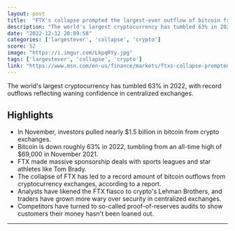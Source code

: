 ```yaml
---
layout: post
title:  "FTX's collapse prompted the largest-ever outflow of bitcoin from crypto exchanges, with investors pulling $1.5 billion last month"
description: "The world's largest cryptocurrency has tumbled 63% in 2022, with record outflows reflecting waning confidence in centralized exchanges."
date: "2022-12-12 20:09:58"
categories: ['largestever', 'collapse', 'crypto']
score: 52
image: "https://i.imgur.com/LkpqRYy.jpg"
tags: ['largestever', 'collapse', 'crypto']
link: "https://www.msn.com/en-us/finance/markets/ftxs-collapse-prompted-the-largest-ever-outflow-of-bitcoin-from-crypto-exchanges-with-investors-pulling-2415-billion-last-month/ar-AA15bHuN"
---
```


The world's largest cryptocurrency has tumbled 63% in 2022, with record outflows reflecting waning confidence in centralized exchanges.

## Highlights

- In November, investors pulled nearly $1.5 billion in bitcoin from crypto exchanges.
- Bitcoin is down roughly 63% in 2022, tumbling from an all-time high of $69,000 in November 2021.
- FTX made massive sponsorship deals with sports leagues and star athletes like Tom Brady.
- The collapse of FTX has led to a record amount of bitcoin outflows from cryptocurrency exchanges, according to a report.
- Analysts have likened the FTX fiasco to crypto's Lehman Brothers, and traders have grown more wary over security in centralized exchanges.
- Competitors have turned to so-called proof-of-reserves audits to show customers their money hasn't been loaned out.

---
